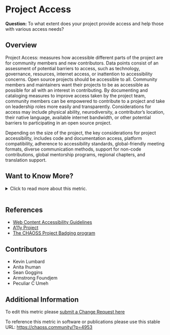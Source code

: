 # Project Access

**Question:** To what extent does your project provide access and help those with various access needs?

## Overview

Project Access: measures how accessible different parts of the project are for community members and new contributors. Data points consist of an assessment of potential barriers to access, such as technology, governance, resources, internet access, or inattention to accessibility concerns. Open source projects should be accessible to all. Community members and maintainers want their projects to be as accessible as possible for all with an interest in contributing. By documenting and cataloging measures to improve access taken by the project team, community members can be empowered to contribute to a project and take on leadership roles more easily and transparently. Considerations for access may include physical ability, neurodiversity, a contributor’s location, their native language, available internet bandwidth, or other potential barriers to participating in an open source project.

Depending on the size of the project, the key considerations for project accessibility, includes code and documentation access, platform compatibility, adherence to accessibility standards, global-friendly meeting formats, diverse communication methods, support for non-code contributions, global mentorship programs, regional chapters, and translation support.

## Want to Know More?

<span markdown="1"><details>

<summary>Click to read more about this metric.</summary>

### Data Collection Strategies

There are several different ways to signal attention to this metric which may include:

*   Survey the community about project access. Potential survey questions for community members include:
    *   \[Survey Likert Item 1-x] The code and documentation are easily available to me
    *   \[Survey Likert Item 1-x] The project has a public-facing repository that is easy to contribute to
    *   \[Survey Likert Item 1-x] The project has a system for periodic accessibility audits
    *   \[Survey Likert Item 1-x] The project has meetings in different global locations
    *   \[Survey Likert Item 1-x] The project actively reaches out to a diverse, global population for contributions or support
*   Perform regular accessibility audits
*   Perform regular reviews of project  [Event Location Inclusivity](https://chaoss.community/?p=4811), [Documentation Accessibility](https://chaoss.community/?p=3535), and [Chat Platform Inclusivity](https://chaoss.community/?p=3536)

### Filters

*   Type of access provided (e.g., translation, meeting times, documentation, chat platform)
*   Goal of access (e.g., international inclusion, accessibility)

</details></span><br>

## References

*   [Web Content Accessibility Guidelines](https://www.w3.org/WAI/standards-guidelines/wcag/)
*   [A11y Project](https://www.a11yproject.com/)
*   [The CHAOSS Project Badging program](https://github.com/badging)

## Contributors

*   Kevin Lumbard
*   Anita Ihuman
*   Sean Goggins
*   Armstrong Foundjem
*   Peculiar C Umeh

## Additional Information

To edit this metric please [submit a Change Request here](https://github.com/chaoss/wg-dei/blob/main/focus-areas/project-and-community/project-access.md)

To reference this metric in software or publications please use this stable URL: <https://chaoss.community/?p=4953>

<!-- # For groupings in the knowledge base
Context tags: Project, Contributor
Keyword tags: access, diversity, inclusion, project, community, accessibility
-->
